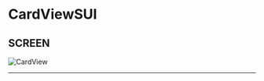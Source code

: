 # CardViewSUI

## SCREEN
![CardView](https://user-images.githubusercontent.com/119042870/219302235-daeff716-31a8-46f4-8d63-ba0070909138.png)

* * *
